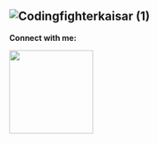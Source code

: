 ![Codingfighterkaisar (1)](https://github.com/CodingFighterKaisar/Coding-Fighter-from-Bangladesh/assets/148694769/b9c89d1d-8188-417f-a8ab-95d568984e36)
-------------------------------------------------------------------------------------------------------------------------------------------------------

**Connect with me:** 

[<img src="[https://example.com/mylogo.png](https://img.icons8.com/?size=64&id=u9R54eMKS8fw&format=png)" width="150" height="150">](https://github.com/yourusername)


